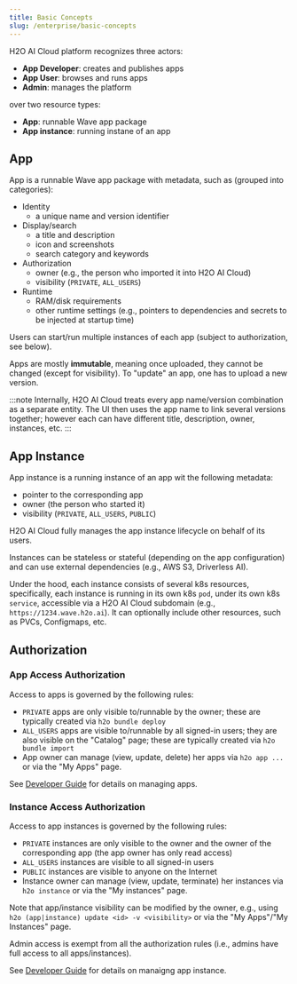 ```yaml
---
title: Basic Concepts
slug: /enterprise/basic-concepts
---
```



H2O AI Cloud platform recognizes three actors:

* **App Developer**: creates and publishes apps
* **App User**: browses and runs apps
* **Admin**: manages the platform

over two resource types:

* **App**: runnable Wave app package
* **App instance**: running instane of an app

## App

App is a runnable Wave app package with metadata, such as (grouped into categories):

* Identity
  * a unique name and version identifier
* Display/search
  * a title and description
  * icon and screenshots
  * search category and keywords
* Authorization
  * owner (e.g., the person who imported it into H2O AI Cloud)
  * visibility (`PRIVATE`, `ALL_USERS`)
* Runtime
  * RAM/disk requirements
  * other runtime settings (e.g., pointers to dependencies and secrets to be injected at startup time)

Users can start/run multiple instances of each app (subject to authorization, see below).

Apps are mostly **immutable**, meaning once uploaded, they cannot be changed (except for visibility).
To "update" an app, one has to upload a new version.

:::note
Internally, H2O AI Cloud treats every app name/version combination as a separate entity.
The UI then uses the app name to link several versions together; however each can have different
title, description, owner, instances, etc.
:::

## App Instance

App instance is a running instance of an app wit the following metadata:

* pointer to the corresponding app
* owner (the person who started it)
* visibility (`PRIVATE`, `ALL_USERS`, `PUBLIC`)

H2O AI Cloud fully manages the app instance lifecycle on behalf of its users.

Instances can be stateless or stateful (depending on the app configuration)
and can use external dependencies (e.g., AWS S3, Driverless AI).

Under the hood, each instance consists of several k8s resources, specifically, each instance is running in its
own k8s `pod`, under its own k8s `service`, accessible via a H2O AI Cloud subdomain (e.g., `https://1234.wave.h2o.ai`).
It can optionally include other resources, such as PVCs, Configmaps, etc.

## Authorization

### App Access Authorization

Access to apps is governed by the following rules:

* `PRIVATE` apps are only visible to/runnable by the owner;
    these are typically created via `h2o bundle deploy`
* `ALL_USERS` apps are visible to/runnable by all signed-in users; they are also visible on the "Catalog" page;
    these are typically created via `h2o bundle import`
* App owner can manage (view, update, delete) her apps via `h2o app ...` or via the "My Apps" page.

See [Developer Guide](developer-guide#cli) for details on managing apps.

### Instance Access Authorization

Access to app instances is governed by the following rules:

* `PRIVATE` instances are only visible to the owner and the owner of the corresponding app (the app owner has only read access)
* `ALL_USERS` instances are visible to all signed-in users
* `PUBLIC` instances are visible to anyone on the Internet
* Instance owner can manage (view, update, terminate) her instances via `h2o instance` or via the "My instances" page.

Note that app/instance visibility can be modified by the owner, e.g., using `h2o (app|instance) update <id> -v <visibility>`
or via the "My Apps"/"My Instances" page.

Admin access is exempt from all the authorization rules (i.e., admins have full access to all apps/instances).

See [Developer Guide](developer-guide#cli) for details on manaigng app instance.
